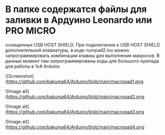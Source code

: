 # В папке содержатся файлы для заливки в Ардуино Leonardo или PRO MICRO
оснащенных USB HOST SHIELD. При подключении к USB HOST SHIELD дополнительной клавиатуры, в коде 
numpad2.ino можно запрограммировать комбинации клавиш для выполнения макросов. В данные момент там запрограммированы коды для большого нумпада для работы в 1с# Arduino


![Screenshot](https://github.com/bakuma64/Arduino/blob/main/macropad1.png

![Image alt](https://github.com/bakuma64/Arduino/blob/main/macropad2.png

![Image alt](https://github.com/bakuma64/Arduino/blob/main/macropad3.png

![Image alt](https://github.com/bakuma64/Arduino/blob/main/macropad4.png
